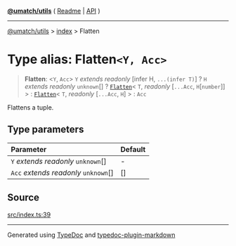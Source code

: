 [**@umatch/utils**](../../README.md) ( [Readme](../../README.md) \| [API](../../API.md) )

---

[@umatch/utils](../../API.md) > [index](../README.md) > Flatten

# Type alias: Flatten`<Y, Acc>`

> **Flatten**: \<`Y`, `Acc`\> `Y` _extends_ _readonly_ [infer H, `...(infer T)`] ? `H` _extends_ _readonly_ `unknown`[] ? [`Flatten`](type-alias.Flatten.md)\< `T`, _readonly_ [`...Acc`, `H`[`number`]] \> : [`Flatten`](type-alias.Flatten.md)\< `T`, _readonly_ [`...Acc`, `H`] \> : `Acc`

Flattens a tuple.

## Type parameters

| Parameter                              | Default |
| :------------------------------------- | :------ |
| `Y` _extends_ _readonly_ `unknown`[]   | -       |
| `Acc` _extends_ _readonly_ `unknown`[] | []      |

## Source

[src/index.ts:39](https://github.com/umatch-oficial/utils/blob/51f6213/src/index.ts#L39)

---

Generated using [TypeDoc](https://typedoc.org/) and [typedoc-plugin-markdown](https://www.npmjs.com/package/typedoc-plugin-markdown)
